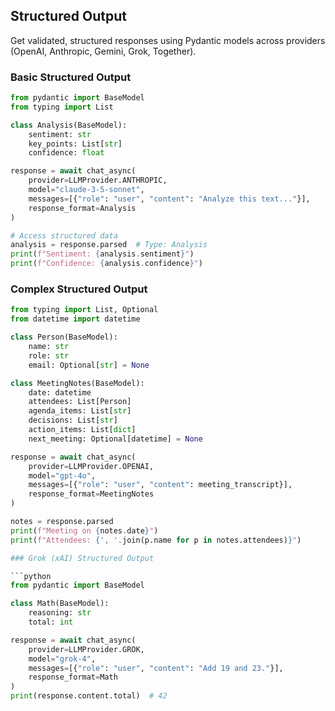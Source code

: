 ## Structured Output

Get validated, structured responses using Pydantic models across providers (OpenAI, Anthropic, Gemini, Grok, Together).

### Basic Structured Output

```python
from pydantic import BaseModel
from typing import List

class Analysis(BaseModel):
    sentiment: str
    key_points: List[str]
    confidence: float

response = await chat_async(
    provider=LLMProvider.ANTHROPIC,
    model="claude-3-5-sonnet",
    messages=[{"role": "user", "content": "Analyze this text..."}],
    response_format=Analysis
)

# Access structured data
analysis = response.parsed  # Type: Analysis
print(f"Sentiment: {analysis.sentiment}")
print(f"Confidence: {analysis.confidence}")
```

### Complex Structured Output

```python
from typing import List, Optional
from datetime import datetime

class Person(BaseModel):
    name: str
    role: str
    email: Optional[str] = None

class MeetingNotes(BaseModel):
    date: datetime
    attendees: List[Person]
    agenda_items: List[str]
    decisions: List[str]
    action_items: List[dict]
    next_meeting: Optional[datetime] = None

response = await chat_async(
    provider=LLMProvider.OPENAI,
    model="gpt-4o",
    messages=[{"role": "user", "content": meeting_transcript}],
    response_format=MeetingNotes
)

notes = response.parsed
print(f"Meeting on {notes.date}")
print(f"Attendees: {', '.join(p.name for p in notes.attendees)}")

### Grok (xAI) Structured Output

```python
from pydantic import BaseModel

class Math(BaseModel):
    reasoning: str
    total: int

response = await chat_async(
    provider=LLMProvider.GROK,
    model="grok-4",
    messages=[{"role": "user", "content": "Add 19 and 23."}],
    response_format=Math
)
print(response.content.total)  # 42
```
```
